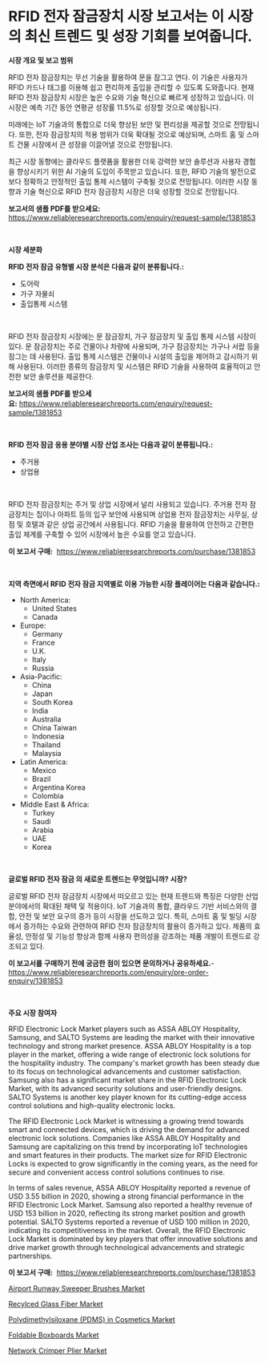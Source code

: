 <p><h1>RFID 전자 잠금장치 시장 보고서는 이 시장의 최신 트렌드 및 성장 기회를 보여줍니다.</h1></p><p><strong>시장 개요 및 보고 범위</strong></p>
<p><p>RFID 전자 잠금장치는 무선 기술을 활용하여 문을 잠그고 연다. 이 기술은 사용자가 RFID 카드나 태그를 이용해 쉽고 편리하게 출입을 관리할 수 있도록 도와줍니다. 현재 RFID 전자 잠금장치 시장은 높은 수요와 기술 혁신으로 빠르게 성장하고 있습니다. 이 시장은 예측 기간 동안 연평균 성장률 11.5%로 성장할 것으로 예상됩니다. </p><p>미래에는 IoT 기술과의 통합으로 더욱 향상된 보안 및 편리성을 제공할 것으로 전망됩니다. 또한, 전자 잠금장치의 적용 범위가 더욱 확대될 것으로 예상되며, 스마트 홈 및 스마트 건물 시장에서 큰 성장을 이끌어낼 것으로 전망됩니다. </p><p>최근 시장 동향에는 클라우드 플랫폼을 활용한 더욱 강력한 보안 솔루션과 사용자 경험을 향상시키기 위한 AI 기술의 도입이 주목받고 있습니다. 또한, RFID 기술의 발전으로 보다 정확하고 안정적인 출입 통제 시스템이 구축될 것으로 전망됩니다. 이러한 시장 동향과 기술 혁신으로 RFID 전자 잠금장치 시장은 더욱 성장할 것으로 전망됩니다.</p></p>
<p><strong>보고서의 샘플 PDF를 받으세요:</strong> <a href="https://www.reliableresearchreports.com/enquiry/request-sample/1381853">https://www.reliableresearchreports.com/enquiry/request-sample/1381853</a></p>
<p>&nbsp;</p>
<p><strong>시장 세분화</strong></p>
<p><strong>RFID 전자 잠금 유형별 시장 분석은 다음과 같이 분류됩니다.:</strong></p>
<p><ul><li>도어락</li><li>가구 자물쇠</li><li>출입통제 시스템</li></ul></p>
<p>&nbsp;</p>
<p><p>RFID 전자 잠금장치 시장에는 문 잠금장치, 가구 잠금장치 및 출입 통제 시스템 시장이 있다. 문 잠금장치는 주로 건물이나 차량에 사용되며, 가구 잠금장치는 가구나 서랍 등을 잠그는 데 사용된다. 출입 통제 시스템은 건물이나 시설의 출입을 제어하고 감시하기 위해 사용된다. 이러한 종류의 잠금장치 및 시스템은 RFID 기술을 사용하여 효율적이고 안전한 보안 솔루션을 제공한다.</p></p>
<p><strong>보고서의 샘플 PDF를 받으세요:</strong>&nbsp;<a href="https://www.reliableresearchreports.com/enquiry/request-sample/1381853">https://www.reliableresearchreports.com/enquiry/request-sample/1381853</a></p>
<p>&nbsp;</p>
<p><strong> RFID 전자 잠금 응용 분야별 시장 산업 조사는 다음과 같이 분류됩니다.:</strong></p>
<p><ul><li>주거용</li><li>상업용</li></ul></p>
<p>&nbsp;</p>
<p><p>RFID 전자 잠금장치는 주거 및 상업 시장에서 널리 사용되고 있습니다. 주거용 전자 잠금장치는 집이나 아파트 등의 입구 보안에 사용되며 상업용 전자 잠금장치는 사무실, 상점 및 호텔과 같은 상업 공간에서 사용됩니다. RFID 기술을 활용하여 안전하고 간편한 출입 체계를 구축할 수 있어 시장에서 높은 수요를 얻고 있습니다.</p></p>
<p><strong>이 보고서 구매:</strong>&nbsp; <a href="https://www.reliableresearchreports.com/purchase/1381853">https://www.reliableresearchreports.com/purchase/1381853</a></p>
<p>&nbsp;</p>
<p><strong>지역 측면에서 RFID 전자 잠금 지역별로 이용 가능한 시장 플레이어는 다음과 같습니다.:</strong></p>
<p><ul>
    <li>
        North America:
        <ul>
            <li>United States</li>
            <li>Canada</li>
        </ul>
    </li>
    <li>
        Europe:
        <ul>
            <li>Germany</li>
            <li>France</li>
            <li>U.K.</li>
            <li>Italy</li>
            <li>Russia</li>
        </ul>
    </li>
    <li>
        Asia-Pacific:
        <ul>
            <li>China</li>
            <li>Japan</li>
            <li>South Korea</li>
            <li>India</li>
            <li>Australia</li>
            <li>China Taiwan</li>
            <li>Indonesia</li>
            <li>Thailand</li>
            <li>Malaysia</li>
        </ul>
    </li>
    <li>
        Latin America:
        <ul>
            <li>Mexico</li>
            <li>Brazil</li>
            <li>Argentina Korea</li>
            <li>Colombia</li>
        </ul>
    </li>
    <li>
        Middle East & Africa:
        <ul>
            <li>Turkey</li>
            <li>Saudi</li>
            <li>Arabia</li>
            <li>UAE</li>
            <li>Korea</li>
        </ul>
    </li>
    </ul></p>
<p>&nbsp;</p>
<p><strong>글로벌 RFID 전자 잠금 의 새로운 트렌드는 무엇입니까? 시장?</strong></p>
<p><p>글로벌 RFID 전자 잠금장치 시장에서 떠오르고 있는 현재 트렌드와 특징은 다양한 산업 분야에서의 확대된 채택 및 적용이다. IoT 기술과의 통합, 클라우드 기반 서비스와의 결합, 안전 및 보안 요구의 증가 등이 시장을 선도하고 있다. 특히, 스마트 홈 및 빌딩 시장에서 증가하는 수요와 관련하여 RFID 전자 잠금장치의 활용이 증가하고 있다. 제품의 효율성, 안정성 및 기능성 향상과 함께 사용자 편의성을 강조하는 제품 개발이 트렌드로 강조되고 있다.</p></p>
<p><strong>이 보고서를 구매하기 전에 궁금한 점이 있으면 문의하거나 공유하세요.</strong>- <a href="https://www.reliableresearchreports.com/enquiry/pre-order-enquiry/1381853">https://www.reliableresearchreports.com/enquiry/pre-order-enquiry/1381853</a></p>
<p>&nbsp;</p>
<p><strong>주요 시장 참여자</strong></p>
<p><p>RFID Electronic Lock Market players such as ASSA ABLOY Hospitality, Samsung, and SALTO Systems are leading the market with their innovative technology and strong market presence. ASSA ABLOY Hospitality is a top player in the market, offering a wide range of electronic lock solutions for the hospitality industry. The company's market growth has been steady due to its focus on technological advancements and customer satisfaction. Samsung also has a significant market share in the RFID Electronic Lock Market, with its advanced security solutions and user-friendly designs. SALTO Systems is another key player known for its cutting-edge access control solutions and high-quality electronic locks.</p><p>The RFID Electronic Lock Market is witnessing a growing trend towards smart and connected devices, which is driving the demand for advanced electronic lock solutions. Companies like ASSA ABLOY Hospitality and Samsung are capitalizing on this trend by incorporating IoT technologies and smart features in their products. The market size for RFID Electronic Locks is expected to grow significantly in the coming years, as the need for secure and convenient access control solutions continues to rise.</p><p>In terms of sales revenue, ASSA ABLOY Hospitality reported a revenue of USD 3.55 billion in 2020, showing a strong financial performance in the RFID Electronic Lock Market. Samsung also reported a healthy revenue of USD 153 billion in 2020, reflecting its strong market position and growth potential. SALTO Systems reported a revenue of USD 100 million in 2020, indicating its competitiveness in the market. Overall, the RFID Electronic Lock Market is dominated by key players that offer innovative solutions and drive market growth through technological advancements and strategic partnerships.</p></p>
<p><strong>이 보고서 구매:</strong>&nbsp;&nbsp;<a href="https://www.reliableresearchreports.com/purchase/1381853">https://www.reliableresearchreports.com/purchase/1381853</a></p>
<p><p><a href="https://issuu.com/reportprime-2/docs/airport-runway-sweeper-brushes-market-size-2030.pp">Airport Runway Sweeper Brushes Market</a></p><p><a href="https://github.com/angelajermaine/Market-Research-Report-List-2/blob/main/recylced-glass-fiber-market.md">Recylced Glass Fiber Market</a></p><p><a href="https://github.com/provorikovar/Market-Research-Report-List-3/blob/main/polydimethylsiloxane-pdms-in-cosmetics-market.md">Polydimethylsiloxane (PDMS) in Cosmetics Market</a></p><p><a href="https://issuu.com/reportprime-2/docs/foldable-boxboards-market-size-2030.pptx">Foldable Boxboards Market</a></p><p><a href="https://skillful-vermicelli-b89.notion.site/Network-Crimper-Plier-Market-Size-Evaluating-its-Market-Trends-Growth-and-Projections-2024-2031-11c05a9db798418785b054fefc87ba6a">Network Crimper Plier Market</a></p></p>
